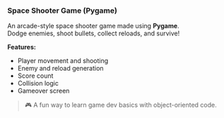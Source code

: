 ### Space Shooter Game (Pygame)
An arcade-style space shooter game made using **Pygame**.  
Dodge enemies, shoot bullets, collect reloads, and survive!

**Features:**
- Player movement and shooting
- Enemy and reload generation
- Score count
- Collision logic
- Gameover screen

> 🎮 A fun way to learn game dev basics with object-oriented code.

